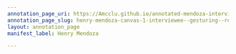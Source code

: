 ```yaml
---
annotation_page_uri: https://Amcclu.github.io/annotated-mendoza-interview/annotations/henry-mendoza-canvas-1-interviewee--gesturing--relating-firsthand-experience--body-language--eye-contact-.json
annotation_page_slug: henry-mendoza-canvas-1-interviewee--gesturing--relating-firsthand-experience--body-language--eye-contact-
layout: annotation_page
manifest_label: Henry Mendoza

---
```

